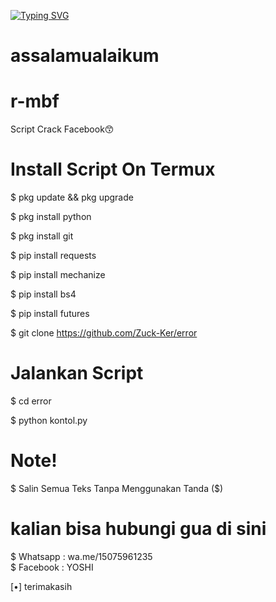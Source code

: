 [![Typing SVG](https://readme-typing-svg.herokuapp.com?color=%2336BCF7&lines=SELAMAT+DATANG+DI+GITHUB+Zuck+Ker)](https://git.io/typing-svg)

# assalamualaikum
# r-mbf

Script Crack Facebook😙

# Install Script On Termux

$ pkg update && pkg upgrade

$ pkg install python

$ pkg install git

$ pip install requests

$ pip install mechanize

$ pip install bs4

$ pip install futures

$ git clone https://github.com/Zuck-Ker/error

# Jalankan Script 

$ cd error

$ python kontol.py

# Note! 

$ Salin Semua Teks Tanpa Menggunakan Tanda ($)

# kalian bisa hubungi gua di sini

$ Whatsapp : wa.me/15075961235                
$ Facebook : YOSHI


[•] terimakasih
